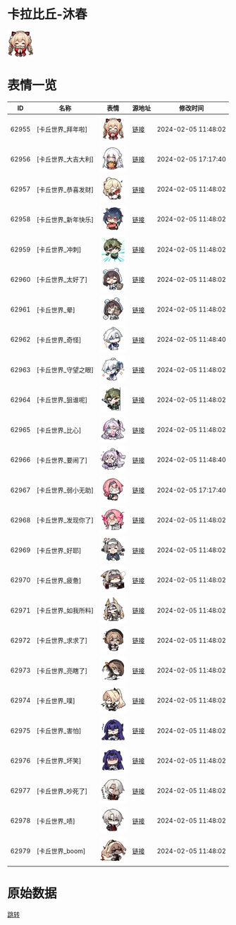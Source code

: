 # 卡拉比丘-沐春

<img src="./cover.png" height="60" alt="cover" />

# 表情一览

|ID|名称|表情|源地址|修改时间|
|----|----|----|----|----|
|62955|[卡丘世界_拜年啦]|<img src="./pic/062955_%5B卡丘世界_拜年啦%5D.png" height="60" alt="拜年啦"/>|[链接](https://i0.hdslb.com/bfs/emote/025f708b796b8c672fc0b5f88d62d4d0baa58c92.png)|2024-02-05 11:48:02|
|62956|[卡丘世界_大吉大利]|<img src="./pic/062956_%5B卡丘世界_大吉大利%5D.png" height="60" alt="大吉大利"/>|[链接](https://i0.hdslb.com/bfs/emote/23cbc7d474916f5895f6012ebddd9c8ce4feff55.png)|2024-02-05 17:17:40|
|62957|[卡丘世界_恭喜发财]|<img src="./pic/062957_%5B卡丘世界_恭喜发财%5D.png" height="60" alt="恭喜发财"/>|[链接](https://i0.hdslb.com/bfs/emote/ea56e6e72f46357c27e953f08e207a695860549e.png)|2024-02-05 11:48:02|
|62958|[卡丘世界_新年快乐]|<img src="./pic/062958_%5B卡丘世界_新年快乐%5D.png" height="60" alt="新年快乐"/>|[链接](https://i0.hdslb.com/bfs/emote/7ccdb779bbb2276065798bcd026d7151356457c0.png)|2024-02-05 11:48:02|
|62959|[卡丘世界_冲刺]|<img src="./pic/062959_%5B卡丘世界_冲刺%5D.png" height="60" alt="冲刺"/>|[链接](https://i0.hdslb.com/bfs/emote/5c9b850e7b4e8b3024bd63565c8a430eb388b85f.png)|2024-02-05 11:48:02|
|62960|[卡丘世界_太好了]|<img src="./pic/062960_%5B卡丘世界_太好了%5D.png" height="60" alt="太好了"/>|[链接](https://i0.hdslb.com/bfs/emote/afa654ef145c429839dd1a612dde7cc913125b1e.png)|2024-02-05 11:48:02|
|62961|[卡丘世界_晕]|<img src="./pic/062961_%5B卡丘世界_晕%5D.png" height="60" alt="晕"/>|[链接](https://i0.hdslb.com/bfs/emote/254a7b24d46058df13e3423798d2584365c680f9.png)|2024-02-05 11:48:02|
|62962|[卡丘世界_奇怪]|<img src="./pic/062962_%5B卡丘世界_奇怪%5D.png" height="60" alt="奇怪"/>|[链接](https://i0.hdslb.com/bfs/emote/68e6ce21abc5b9b7d6cc78777c28763ad626b4c6.png)|2024-02-05 11:48:40|
|62963|[卡丘世界_守望之眼]|<img src="./pic/062963_%5B卡丘世界_守望之眼%5D.png" height="60" alt="守望之眼"/>|[链接](https://i0.hdslb.com/bfs/emote/11d48234d6af0d2cea9bd108313598a8b4ead4de.png)|2024-02-05 11:48:02|
|62964|[卡丘世界_狙谁呢]|<img src="./pic/062964_%5B卡丘世界_狙谁呢%5D.png" height="60" alt="狙谁呢"/>|[链接](https://i0.hdslb.com/bfs/emote/c456cec2057b72dc381b36730dab0f6d6f35e498.png)|2024-02-05 11:48:02|
|62965|[卡丘世界_比心]|<img src="./pic/062965_%5B卡丘世界_比心%5D.png" height="60" alt="比心"/>|[链接](https://i0.hdslb.com/bfs/emote/526d49bd810bd33cf71f3a3f591b7b494e14ed5a.png)|2024-02-05 11:48:02|
|62966|[卡丘世界_要闹了]|<img src="./pic/062966_%5B卡丘世界_要闹了%5D.png" height="60" alt="要闹了"/>|[链接](https://i0.hdslb.com/bfs/emote/3517fb870ad717d8606e1851970864821da7c233.png)|2024-02-05 11:48:40|
|62967|[卡丘世界_弱小无助]|<img src="./pic/062967_%5B卡丘世界_弱小无助%5D.png" height="60" alt="弱小无助"/>|[链接](https://i0.hdslb.com/bfs/emote/7bb0fe52e8401eb57c5b5c5f7c57cd89d93f7be7.png)|2024-02-05 17:17:40|
|62968|[卡丘世界_发现你了]|<img src="./pic/062968_%5B卡丘世界_发现你了%5D.png" height="60" alt="发现你了"/>|[链接](https://i0.hdslb.com/bfs/emote/8777a94440cd8e5e0d22e39ac8af61dfb410b1bc.png)|2024-02-05 11:48:02|
|62969|[卡丘世界_好耶]|<img src="./pic/062969_%5B卡丘世界_好耶%5D.png" height="60" alt="好耶"/>|[链接](https://i0.hdslb.com/bfs/emote/742e7141404490ff78b6fd42dfca0ae3c7cdbd41.png)|2024-02-05 11:48:02|
|62970|[卡丘世界_疲惫]|<img src="./pic/062970_%5B卡丘世界_疲惫%5D.png" height="60" alt="疲惫"/>|[链接](https://i0.hdslb.com/bfs/emote/5eb1ef16d4f07891fc39e32470381df5eac4678c.png)|2024-02-05 11:48:02|
|62971|[卡丘世界_如我所料]|<img src="./pic/062971_%5B卡丘世界_如我所料%5D.png" height="60" alt="如我所料"/>|[链接](https://i0.hdslb.com/bfs/emote/02f78aaf72e8b4bb16a13d29acbf618cde703d37.png)|2024-02-05 11:48:02|
|62972|[卡丘世界_求求了]|<img src="./pic/062972_%5B卡丘世界_求求了%5D.png" height="60" alt="求求了"/>|[链接](https://i0.hdslb.com/bfs/emote/2d663906871638d52510232486883f60072ffd1c.png)|2024-02-05 11:48:02|
|62973|[卡丘世界_亮瞎了]|<img src="./pic/062973_%5B卡丘世界_亮瞎了%5D.png" height="60" alt="亮瞎了"/>|[链接](https://i0.hdslb.com/bfs/emote/1079df1e66f7fe9fb7eab29d60c063cfd0d250d9.png)|2024-02-05 11:48:02|
|62974|[卡丘世界_噗]|<img src="./pic/062974_%5B卡丘世界_噗%5D.png" height="60" alt="噗"/>|[链接](https://i0.hdslb.com/bfs/emote/c1cb8c22a2e1f5d77770f6518a9c4dbc0fcb5c17.png)|2024-02-05 11:48:02|
|62975|[卡丘世界_害怕]|<img src="./pic/062975_%5B卡丘世界_害怕%5D.png" height="60" alt="害怕"/>|[链接](https://i0.hdslb.com/bfs/emote/3f6f66b1d5f7586431a58410befb5d61020806ed.png)|2024-02-05 11:48:02|
|62976|[卡丘世界_坏笑]|<img src="./pic/062976_%5B卡丘世界_坏笑%5D.png" height="60" alt="坏笑"/>|[链接](https://i0.hdslb.com/bfs/emote/e8539d8dffdc7a9bf8108d456e79ad823abf69dd.png)|2024-02-05 11:48:02|
|62977|[卡丘世界_吵死了]|<img src="./pic/062977_%5B卡丘世界_吵死了%5D.png" height="60" alt="吵死了"/>|[链接](https://i0.hdslb.com/bfs/emote/85477e307e61090c4c38f0e0feb3ce1b8060e08d.png)|2024-02-05 11:48:02|
|62978|[卡丘世界_啧]|<img src="./pic/062978_%5B卡丘世界_啧%5D.png" height="60" alt="啧"/>|[链接](https://i0.hdslb.com/bfs/emote/22f149bfdb3200bb4f01f37e90172377af1605a5.png)|2024-02-05 11:48:02|
|62979|[卡丘世界_boom]|<img src="./pic/062979_%5B卡丘世界_boom%5D.png" height="60" alt="boom"/>|[链接](https://i0.hdslb.com/bfs/emote/d2bf6d24c8b37db09100d867bb8e607080cf1cf0.png)|2024-02-05 11:48:02|

# 原始数据

[跳转](./raw.json)

